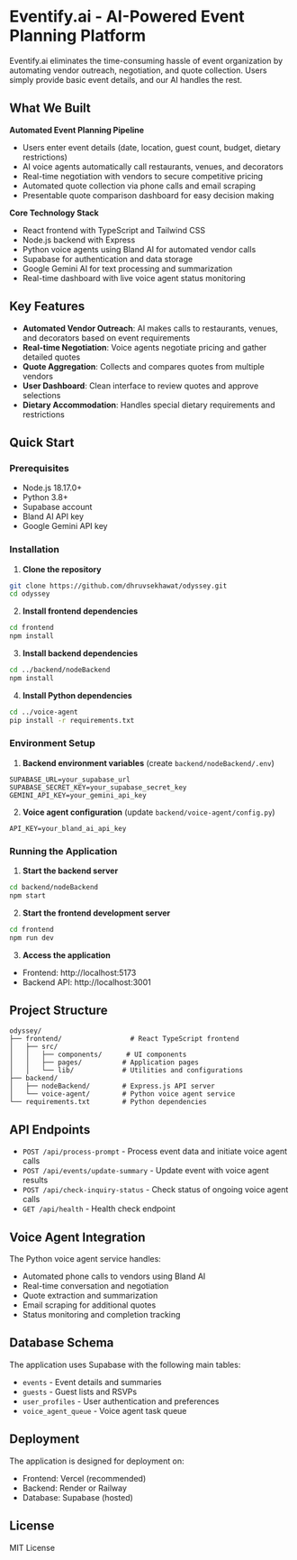 # Eventify.ai - AI-Powered Event Planning Platform

Eventify.ai eliminates the time-consuming hassle of event organization by automating vendor outreach, negotiation, and quote collection. Users simply provide basic event details, and our AI handles the rest.

## What We Built

**Automated Event Planning Pipeline**
- Users enter event details (date, location, guest count, budget, dietary restrictions)
- AI voice agents automatically call restaurants, venues, and decorators
- Real-time negotiation with vendors to secure competitive pricing
- Automated quote collection via phone calls and email scraping
- Presentable quote comparison dashboard for easy decision making

**Core Technology Stack**
- React frontend with TypeScript and Tailwind CSS
- Node.js backend with Express
- Python voice agents using Bland AI for automated vendor calls
- Supabase for authentication and data storage
- Google Gemini AI for text processing and summarization
- Real-time dashboard with live voice agent status monitoring

## Key Features

- **Automated Vendor Outreach**: AI makes calls to restaurants, venues, and decorators based on event requirements
- **Real-time Negotiation**: Voice agents negotiate pricing and gather detailed quotes
- **Quote Aggregation**: Collects and compares quotes from multiple vendors
- **User Dashboard**: Clean interface to review quotes and approve selections
- **Dietary Accommodation**: Handles special dietary requirements and restrictions

## Quick Start

### Prerequisites
- Node.js 18.17.0+
- Python 3.8+
- Supabase account
- Bland AI API key
- Google Gemini API key

### Installation

1. **Clone the repository**
```bash
git clone https://github.com/dhruvsekhawat/odyssey.git
cd odyssey
```

2. **Install frontend dependencies**
```bash
cd frontend
npm install
```

3. **Install backend dependencies**
```bash
cd ../backend/nodeBackend
npm install
```

4. **Install Python dependencies**
```bash
cd ../voice-agent
pip install -r requirements.txt
```

### Environment Setup

1. **Backend environment variables** (create `backend/nodeBackend/.env`)
```
SUPABASE_URL=your_supabase_url
SUPABASE_SECRET_KEY=your_supabase_secret_key
GEMINI_API_KEY=your_gemini_api_key
```

2. **Voice agent configuration** (update `backend/voice-agent/config.py`)
```
API_KEY=your_bland_ai_api_key
```

### Running the Application

1. **Start the backend server**
```bash
cd backend/nodeBackend
npm start
```

2. **Start the frontend development server**
```bash
cd frontend
npm run dev
```

3. **Access the application**
- Frontend: http://localhost:5173
- Backend API: http://localhost:3001

## Project Structure

```
odyssey/
├── frontend/                 # React TypeScript frontend
│   ├── src/
│   │   ├── components/      # UI components
│   │   ├── pages/          # Application pages
│   │   └── lib/            # Utilities and configurations
├── backend/
│   ├── nodeBackend/        # Express.js API server
│   └── voice-agent/        # Python voice agent service
└── requirements.txt        # Python dependencies
```

## API Endpoints

- `POST /api/process-prompt` - Process event data and initiate voice agent calls
- `POST /api/events/update-summary` - Update event with voice agent results
- `POST /api/check-inquiry-status` - Check status of ongoing voice agent calls
- `GET /api/health` - Health check endpoint

## Voice Agent Integration

The Python voice agent service handles:
- Automated phone calls to vendors using Bland AI
- Real-time conversation and negotiation
- Quote extraction and summarization
- Email scraping for additional quotes
- Status monitoring and completion tracking

## Database Schema

The application uses Supabase with the following main tables:
- `events` - Event details and summaries
- `guests` - Guest lists and RSVPs
- `user_profiles` - User authentication and preferences
- `voice_agent_queue` - Voice agent task queue

## Deployment

The application is designed for deployment on:
- Frontend: Vercel (recommended)
- Backend: Render or Railway
- Database: Supabase (hosted)

## License

MIT License
